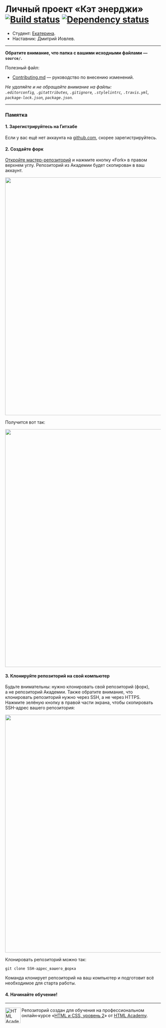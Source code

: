 # Личный проект «Кэт энерджи» [![Build status][travis-image]][travis-url] [![Dependency status][dependency-image]][dependency-url]

* Студент: [Екатерина](https://up.htmlacademy.ru/adaptive/16/user/927803).
* Наставник: Дмитрий Иовлев.

---

**Обратите внимание, что папка с вашими исходными файлами — `source/`.**

Полезный файл:

- [Contributing.md](Contributing.md) — руководство по внесению изменений.

_Не удаляйте и не обращайте внимание на файлы:_<br>
_`.editorconfig`, `.gitattributes`, `.gitignore`, `.stylelintrc`, `.travis.yml`, `package-lock.json`, `package.json`._

---

### Памятка

#### 1. Зарегистрируйтесь на Гитхабе

Если у вас ещё нет аккаунта на [github.com](https://github.com/join), скорее зарегистрируйтесь.

#### 2. Создайте форк

[Откройте мастер-репозиторий](https://github.com/htmlacademy-adaptive/927803-cat-energy-16) и нажмите кнопку «Fork» в правом верхнем углу. Репозиторий из Академии будет скопирован в ваш аккаунт.

<img width="769" alt="" src="https://user-images.githubusercontent.com/10909/34914832-c35d40a4-f92b-11e7-9614-ab300cc5cb31.png">

Получится вот так:

<img width="769" alt="" src="https://user-images.githubusercontent.com/10909/34914831-c33ad1cc-f92b-11e7-98e0-d3500db6a058.png">

#### 3. Клонируйте репозиторий на свой компьютер

Будьте внимательны: нужно клонировать свой репозиторий (форк), а не репозиторий Академии. Также обратите внимание, что клонировать репозиторий нужно через SSH, а не через HTTPS. Нажмите зелёную кнопку в правой части экрана, чтобы скопировать SSH-адрес вашего репозитория:

<img width="769" alt="" src="https://user-images.githubusercontent.com/10909/34914833-c3757cf0-f92b-11e7-9512-365f3e2a339f.png">

Клонировать репозиторий можно так:

```
git clone SSH-адрес_вашего_форка
```

Команда клонирует репозиторий на ваш компьютер и подготовит всё необходимое для старта работы.

#### 4. Начинайте обучение!

---

<a href="https://htmlacademy.ru/intensive/adaptive"><img align="left" width="50" height="50" alt="HTML Academy" src="https://up.htmlacademy.ru/static/img/intensive/adaptive/logo-for-github-2.png"></a>

Репозиторий создан для обучения на профессиональном онлайн‑курсе «[HTML и CSS, уровень 2](https://htmlacademy.ru/intensive/adaptive)» от [HTML Academy](https://htmlacademy.ru).

[travis-image]: https://travis-ci.com/htmlacademy-adaptive/927803-cat-energy-16.svg?branch=master
[travis-url]: https://travis-ci.com/htmlacademy-adaptive/927803-cat-energy-16
[dependency-image]: https://david-dm.org/htmlacademy-adaptive/927803-cat-energy-16/dev-status.svg?style=flat-square
[dependency-url]: https://david-dm.org/htmlacademy-adaptive/927803-cat-energy-16?type=dev

